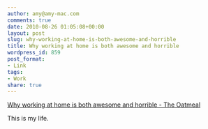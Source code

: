 ```yaml
---
author: amy@amy-mac.com
comments: true
date: 2010-08-26 01:05:08+00:00
layout: post
slug: why-working-at-home-is-both-awesome-and-horrible
title: Why working at home is both awesome and horrible
wordpress_id: 859
post_format:
- Link
tags:
- Work
share: true
---
```


[Why working at home is both awesome and horrible - The Oatmeal](http://theoatmeal.com/comics/working_home)

This is my life.
